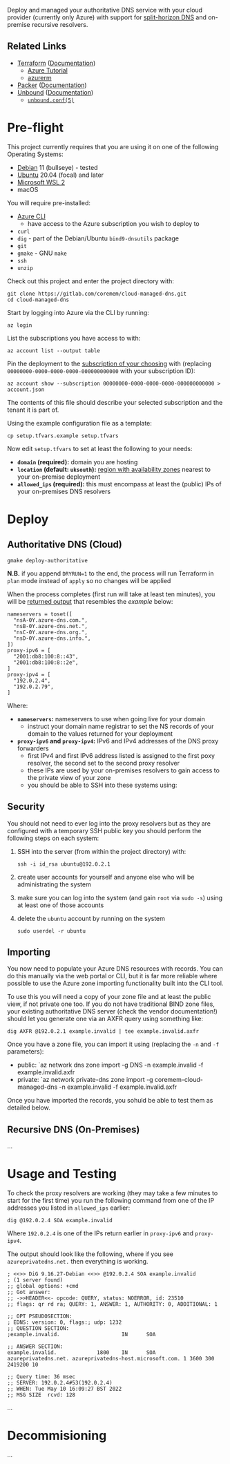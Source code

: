 Deploy and managed your authoritative DNS service with your cloud provider (currently only Azure) with support for [split-horizon DNS](https://en.wikipedia.org/wiki/Split-horizon_DNS) and on-premise recursive resolvers.

## Related Links

 * [Terraform](https://www.terraform.io/) ([Documentation](https://www.terraform.io/docs))
    * [Azure Tutorial](https://learn.hashicorp.com/collections/terraform/azure-get-started)
    * [azurerm](https://registry.terraform.io/providers/hashicorp/azurerm/latest)
 * [Packer](https://www.packer.io/) ([Documentation](https://www.packer.io/docs))
 * [Unbound](https://nlnetlabs.nl/projects/unbound/about/) ([Documentation](https://unbound.docs.nlnetlabs.nl/en/latest/))
    * [`unbound.conf(5)`](https://unbound.docs.nlnetlabs.nl/en/latest/manpages/unbound.conf.html)

# Pre-flight

This project currently requires that you are using it on one of the following Operating Systems:

 * [Debian](https://debian.org/) 11 (bullseye) - tested
 * [Ubuntu](https://ubuntu.com/) 20.04 (focal) and later
 * [Microsoft WSL 2](https://docs.microsoft.com/en-us/windows/wsl/install-win10)
 * macOS

You will require pre-installed:

 * [Azure CLI](https://docs.microsoft.com/en-us/cli/azure/)
     * have access to the Azure subscription you wish to deploy to
 * `curl`
 * `dig` - part of the Debian/Ubuntu `bind9-dnsutils` package
 * `git`
 * `gmake` - GNU `make`
 * `ssh`
 * `unzip`

Check out this project and enter the project directory with:

    git clone https://gitlab.com/coremem/cloud-managed-dns.git
    cd cloud-managed-dns

Start by logging into Azure via the CLI by running:

    az login

List the subscriptions you have access to with:

    az account list --output table

Pin the deployment to the [subscription of your choosing](https://docs.microsoft.com/en-us/azure/azure-portal/get-subscription-tenant-id) with (replacing `00000000-0000-0000-0000-000000000000` with your subscription ID):

    az account show --subscription 00000000-0000-0000-0000-000000000000 > account.json

The contents of this file should describe your selected subscription and the tenant it is part of.

Using the example configuration file as a template:

    cp setup.tfvars.example setup.tfvars

Now edit `setup.tfvars` to set at least the following to your needs:

 * **`domain` (required):** domain you are hosting
 * **`location` (default: `uksouth`):** [region with availability zones](https://docs.microsoft.com/en-us/azure/availability-zones/az-overview#azure-regions-with-availability-zones) nearest to your on-premise deployment
 * **`allowed_ips` (required):** this must encompass at least the (public) IPs of your on-premises DNS resolvers

# Deploy

## Authoritative DNS (Cloud)

    gmake deploy-authoritative

**N.B.** if you append `DRYRUN=1` to the end, the process will run Terraform in `plan` mode instead of `apply` so no changes will be applied

When the process completes (first run will take at least ten minutes), you will be [returned output](https://www.terraform.io/language/values/outputs) that resembles the *example* below:

    nameservers = toset([
      "nsA-0Y.azure-dns.com.",
      "nsB-0Y.azure-dns.net.",
      "nsC-0Y.azure-dns.org.",
      "nsD-0Y.azure-dns.info.",
    ])
    proxy-ipv6 = [
      "2001:db8:100:8::43",
      "2001:db8:100:8::2e",
    ]
    proxy-ipv4 = [
      "192.0.2.4",
      "192.0.2.79",
    ]

Where:

 * **`nameservers`:** nameservers to use when going live for your domain
     * instruct your domain name registrar to set the NS records of your domain to the values returned for your deployment
 * **`proxy-ipv6` and `proxy-ipv4`:** IPv6 and IPv4 addresses of the DNS proxy forwarders
     * first IPv4 and first IPv6 address listed is assigned to the first poxy resolver, the second set to the second proxy resolver
     * these IPs are used by your on-premises resolvers to gain access to the private view of your zone
     * you should be able to SSH into these systems using:

## Security

You should not need to ever log into the proxy resolvers but as they are configured with a temporary SSH public key you should perform the following steps on each system:

 1. SSH into the server (from within the project directory) with:

        ssh -i id_rsa ubuntu@192.0.2.1

 1. create user accounts for yourself and anyone else who will be administrating the system

 1. make sure you can log into the system (and gain `root` via `sudo -s`) using at least one of those accounts

 1. delete the `ubuntu` account by running on the system

        sudo userdel -r ubuntu

## Importing

You now need to populate your Azure DNS resources with records. You can do this manually via the web portal or CLI, but it is far more reliable where possible to use the Azure zone importing functionality built into the CLI tool.

To use this you will need a copy of your zone file and at least the public view, if not private one too. If you do not have traditional BIND zone files, your existing authoritative DNS server (check the vendor documentation!) should let you generate one via an AXFR query using something like:

    dig AXFR @192.0.2.1 example.invalid | tee example.invalid.axfr

Once you have a zone file, you can import it using (replacing the `-n` and `-f` parameters):

 * public: `az network dns zone import -g DNS -n example.invalid -f example.invalid.axfr
 * private: `az network private-dns zone import -g coremem-cloud-managed-dns -n example.invalid -f example.invalid.axfr

Once you have imported the records, you sohuld be able to test them as detailed below.

## Recursive DNS (On-Premises)

...

# Usage and Testing

To check the proxy resolvers are working (they may take a few minutes to start for the first time) you run the following command from one of the IP addresses you listed in `allowed_ips` earlier:

    dig @192.0.2.4 SOA example.invalid

Where `192.0.2.4` is one of the IPs return earlier in `proxy-ipv6` and `proxy-ipv4`.

The output should look like the following, where if you see `azureprivatedns.net.` then everything is working.

    ; <<>> DiG 9.16.27-Debian <<>> @192.0.2.4 SOA example.invalid
    ; (1 server found)
    ;; global options: +cmd
    ;; Got answer:
    ;; ->>HEADER<<- opcode: QUERY, status: NOERROR, id: 23510
    ;; flags: qr rd ra; QUERY: 1, ANSWER: 1, AUTHORITY: 0, ADDITIONAL: 1
    
    ;; OPT PSEUDOSECTION:
    ; EDNS: version: 0, flags:; udp: 1232
    ;; QUESTION SECTION:
    ;example.invalid.                    IN      SOA
    
    ;; ANSWER SECTION:
    example.invalid.             1800    IN      SOA     azureprivatedns.net. azureprivatedns-host.microsoft.com. 1 3600 300 2419200 10
    
    ;; Query time: 36 msec
    ;; SERVER: 192.0.2.4#53(192.0.2.4)
    ;; WHEN: Tue May 10 16:09:27 BST 2022
    ;; MSG SIZE  rcvd: 128

...

# Decommisioning

...
